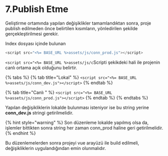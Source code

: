 # 7.Publish Etme

Geliştirme ortamında yapılan değişiklikler tamamlandıktan sonra, proje publish edilmeden önce belirtilen kısımların, yönledirilen şekilde gerçekleştirilmesi gerekir.

Index dosyası içinde bulunan

```javascript
<script src="<%= BASE_URL %>assets/js/conn_prod.js"></script>
```

`<script src="<%= BASE_URL %>assets/js/c`Scripti şekikdeki hali ile projenin canlı ortama açık olduğunu belirtir.

{% tabs %}
{% tab title="Lokal" %}
`<script src="<%= BASE_URL %>assets/js/conn_dev.js"></script>`
{% endtab %}

{% tab title="Canlı " %}
`<script src="<%= BASE_URL %>assets/js/conn_prod.js"></script>`
{% endtab %}
{% endtabs %}

Yapılan değişikliklerin lokalde bulunması isteniyor ise bu string yerine **conn\_dev.js** stringi getirilmelidir. 

{% hint style="warning" %}
Son düzenleme lokalde yapılmış olsa da, işlemler bittikten sonra string her zaman conn\_prod haline geri getirilmelidir. 
{% endhint %}

Bu düzenlemelerden sonra projeyi vue arayüzü ile build edilmeli, değişikliklerin uygulandığından emin olunmalıdır.

